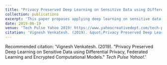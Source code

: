 ```yaml
---
title: "Privacy Preserved Deep Learning on Sensitive Data using Differential Privacy, Federated Learning and Encrypted Computational Models"
collection: publications
excerpt: 'This paper proposes applying deep learning on sensitive data by preserving privacy and compuatational models that predict on the encrypted data without the need of trading the actual data.'
date: 2019-06-19
venue: 'Tech Pulse Yahoo 2019! https://www.yahoocreativedept.com/tech-pulse'
citation: 'Vignesh Venkatesh. (2019). &quot;Privacy Preserved Deep Learning on Sensitive Data using Differential Privacy, Federated Learning and Encrypted Computational Models.&quot; <i>Tech Pulse Yahoo!</i>.'
---
```


Recommended citation: 'Vignesh Venkatesh. (2019). &quot;Privacy Preserved Deep Learning on Sensitive Data using Differential Privacy, Federated Learning and Encrypted Computational Models.&quot; <i>Tech Pulse Yahoo!</i>.'
